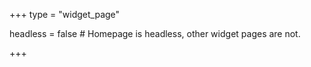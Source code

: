 +++
type = "widget_page"

headless = false  # Homepage is headless, other widget pages are not.

+++
